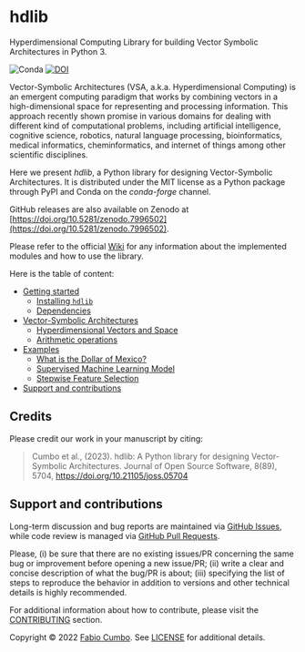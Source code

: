 # hdlib

Hyperdimensional Computing Library for building Vector Symbolic Architectures in Python 3.

![Conda](https://img.shields.io/conda/dn/conda-forge/hdlib?label=hdlib%20on%20Conda)
[![DOI](https://joss.theoj.org/papers/10.21105/joss.05704/status.svg)](https://doi.org/10.21105/joss.05704)

Vector-Symbolic Architectures (VSA, a.k.a. Hyperdimensional Computing) is an emergent computing paradigm that works by combining vectors in a high-dimensional space for representing and processing information. This approach recently shown promise in various domains for dealing with different kind of computational problems, including artificial intelligence, cognitive science, robotics, natural language processing, bioinformatics, medical informatics, cheminformatics, and internet of things among other scientific disciplines.

Here we present _hdlib_, a Python library for designing Vector-Symbolic Architectures. It is distributed under the MIT license as a Python package through PyPI and Conda on the _conda-forge_ channel.

GitHub releases are also available on Zenodo at [https://doi.org/10.5281/zenodo.7996502](https://doi.org/10.5281/zenodo.7996502).

Please refer to the official [Wiki](https://github.com/cumbof/hdlib/wiki) for any information about the implemented modules and how to use the library.

Here is the table of content:

- [Getting started](https://github.com/cumbof/hdlib/wiki/Getting-started)
  - [Installing `hdlib`](https://github.com/cumbof/hdlib/wiki/Getting-started#installing-hdlib)
  - [Dependencies](https://github.com/cumbof/hdlib/wiki/Getting-started#dependencies)
- [Vector-Symbolic Architectures](https://github.com/cumbof/hdlib/wiki/Vector-Symbolic-Architectures)
  - [Hyperdimensional Vectors and Space](https://github.com/cumbof/hdlib/wiki/Vector-Symbolic-Architectures#hyperdimensional-vectors-and-space)
  - [Arithmetic operations](https://github.com/cumbof/hdlib/wiki/Vector-Symbolic-Architectures#arithmetic-operations)
- [Examples](https://github.com/cumbof/hdlib/wiki/Examples)
  - [What is the Dollar of Mexico?](https://github.com/cumbof/hdlib/wiki/Examples#what-is-the-dollar-of-mexico)
  - [Supervised Machine Learning Model](https://github.com/cumbof/hdlib/wiki/Examples#supervised-machine-learning-model)
  - [Stepwise Feature Selection](https://github.com/cumbof/hdlib/wiki/Examples#stepwise-feature-selection)
- [Support and contributions](https://github.com/cumbof/hdlib/wiki/Support-and-contributions)

## Credits

Please credit our work in your manuscript by citing:

> Cumbo et al., (2023). hdlib: A Python library for designing Vector-Symbolic Architectures. Journal of Open Source Software, 8(89), 5704, https://doi.org/10.21105/joss.05704

## Support and contributions

Long-term discussion and bug reports are maintained via [GitHub Issues](https://github.com/cumbof/hdlib/issues), while code review is managed via [GitHub Pull Requests](https://github.com/cumbof/hdlib/pulls).

Please, (i) be sure that there are no existing issues/PR concerning the same bug or improvement before opening a new issue/PR; (ii) write a clear and concise description of what the bug/PR is about; (iii) specifying the list of steps to reproduce the behavior in addition to versions and other technical details is highly recommended.

For additional information about how to contribute, please visit the [CONTRIBUTING](https://github.com/cumbof/hdlib/blob/main/CONTRIBUTING.md) section.

Copyright © 2022 [Fabio Cumbo](https://github.com/cumbof). See [LICENSE](https://github.com/cumbof/hdlib/blob/main/LICENSE) for additional details.

